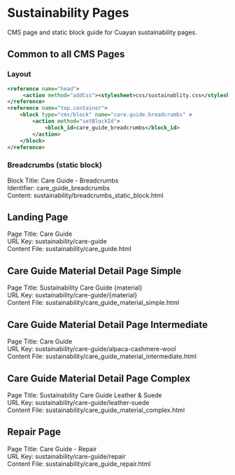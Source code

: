 # Sustainability Pages

CMS page and static block guide for Cuayan sustainability pages.

## Common to all CMS Pages

### Layout
```xml
<reference name="head">
     <action method="addCss"><stylesheet>css/sustainablity.css</stylesheet></action>
</reference>
<reference name="top.container">
    <block type="cms/block" name="care.guide.breadcrumbs" >
        <action method="setBlockId">
            <block_id>care_guide_breadcrumbs</block_id>
        </action>
    </block>
</reference>
```
### Breadcrumbs (static block)

Block Title: Care Guide - Breadcrumbs<br/>
Identifier: care_guide_breadcrumbs<br/>
Content: sustainability/breadcrumbs_static_block.html

## Landing Page
Page Title: Care Guide<br/>
URL Key: sustainability/care-guide<br/>
Content File: sustainability/care_guide.html

## Care Guide Material Detail Page Simple
Page Title: Sustainability Care Guide {material}<br/>
URL Key: sustainability/care-guide/{material}<br/>
Content File: sustainability/care_guide_material_simple.html

## Care Guide Material Detail Page Intermediate
Page Title: Care Guide<br/>
URL Key: sustainability/care-guide/alpaca-cashmere-wool<br/>
Content File: sustainability/care_guide_material_intermediate.html

## Care Guide Material Detail Page Complex
Page Title: Sustainability Care Guide Leather & Suede<br/>
URL Key: sustainability/care-guide/leather-suede<br/>
Content File: sustainability/care_guide_material_complex.html

## Repair Page
Page Title: Care Guide - Repair<br/>
URL Key: sustainability/care-guide/repair<br/>
Content File: sustainability/care_guide_repair.html
